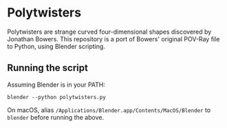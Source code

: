 # Polytwisters

Polytwisters are strange curved four-dimensional shapes discovered by Jonathan Bowers. This repository is a port of Bowers' original POV-Ray file to Python, using Blender scripting.

## Running the script

Assuming Blender is in your PATH:

    blender --python polytwisters.py

On macOS, alias `/Applications/Blender.app/Contents/MacOS/Blender` to `blender` before running the above.
